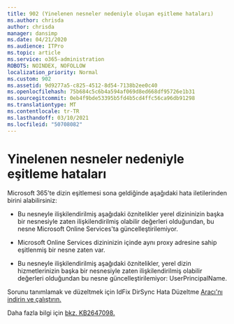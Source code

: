 ```yaml
---
title: 902 (Yinelenen nesneler nedeniyle oluşan eşitleme hataları)
ms.author: chrisda
author: chrisda
manager: dansimp
ms.date: 04/21/2020
ms.audience: ITPro
ms.topic: article
ms.service: o365-administration
ROBOTS: NOINDEX, NOFOLLOW
localization_priority: Normal
ms.custom: 902
ms.assetid: 9d9277a5-c825-4512-8d54-7138b2ee0c40
ms.openlocfilehash: 75b684c5c6b4a594af069d8ed668df95726e1b31
ms.sourcegitcommit: 0eb4f9bde53395b5fd4b5cd4ffc56ca96db91298
ms.translationtype: MT
ms.contentlocale: tr-TR
ms.lasthandoff: 03/10/2021
ms.locfileid: "50708082"
---
```

# <a name="sync-errors-due-to-duplicate-objects"></a>Yinelenen nesneler nedeniyle eşitleme hataları

Microsoft 365'te dizin eşitlemesi sona geldiğinde aşağıdaki hata iletilerinden birini alabilirsiniz:

- Bu nesneyle ilişkilendirilmiş aşağıdaki öznitelikler yerel dizininizin başka bir nesnesiyle zaten ilişkilendirilmiş olabilir değerleri olduğundan, bu nesne Microsoft Online Services'ta güncelleştirilemiyor.

- Microsoft Online Services dizininizin içinde aynı proxy adresine sahip eşitlenmiş bir nesne zaten var.

- Bu nesneyle ilişkilendirilmiş aşağıdaki öznitelikler, yerel dizin hizmetlerinizin başka bir nesnesiyle zaten ilişkilendirilmiş olabilir değerleri olduğundan bu nesne güncelleştirilemiyor: UserPrincipalName.

Sorunu tanımlamak ve düzeltmek için IdFix DirSync Hata Düzeltme [Aracı'nı indirin ve çalıştırın.](https://github.com/Microsoft/idfix)

Daha fazla bilgi için [bkz. KB2647098.](https://support.microsoft.com/help/2647098/duplicate-or-invalid-attributes-prevent-directory-synchronization-in-o)
